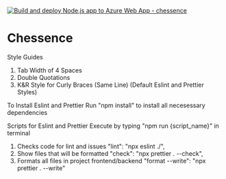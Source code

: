 [![Build and deploy Node.js app to Azure Web App - chessence](https://github.com/LMWTT1230/Chessence/actions/workflows/main_chessence.yml/badge.svg?v=1)](https://github.com/LMWTT1230/Chessence/actions/workflows/main_chessence.yml)
# Chessence

Style Guides
1. Tab Width of 4 Spaces
2. Double Quotations
3. K&R Style for Curly Braces (Same Line)
(Default Eslint and Prettier Styles)

To Install Eslint and Prettier
Run "npm install" to install all necesessary dependencies

Scripts for Eslint and Prettier
    Execute by typing "npm run {script_name}" in terminal

1. Checks code for lint and issues
    "lint": "npx eslint ./",
2. Show files that will be formatted
    "check": "npx prettier . --check",
3. Formats all files in project frontend/backend
    "format --write": "npx prettier . --write"
